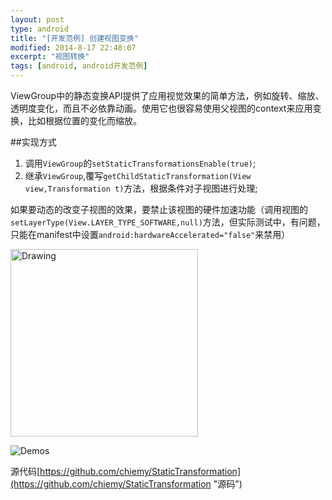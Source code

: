```yaml
---
layout: post
type: android
title: "[开发范例] 创建视图变换"
modified: 2014-8-17 22:48:07
excerpt: "视图转换"
tags: [android, android开发范例]
---
```


ViewGroup中的静态变换API提供了应用视觉效果的简单方法，例如旋转、缩放、透明度变化，而且不必依靠动画。使用它也很容易使用父视图的context来应用变换，比如根据位置的变化而缩放。

##实现方式

1. 调用`ViewGroup`的`setStaticTransformationsEnable(true)`;
2. 继承`ViewGroup`,覆写`getChildStaticTransformation(View view,Transformation t)`方法，根据条件对子视图进行处理;

如果要动态的改变子视图的效果，要禁止该视图的硬件加速功能（调用视图的`setLayerType(View.LAYER_TYPE_SOFTWARE,null)`方法，但实际测试中，有问题，只能在manifest中设置`android:hardwareAccelerated="false"`来禁用）

<img src="http://chiemyblog.qiniudn.com/device02.png" alt="Drawing" width="300" />

![Demos](http://chiemyblog.qiniudn.com/device01.gif)

源代码[https://github.com/chiemy/StaticTransformation](https://github.com/chiemy/StaticTransformation "源码")
